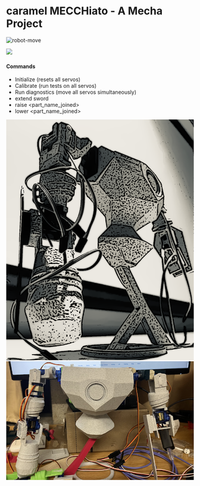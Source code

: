
# caramel MECCHiato - A Mecha Project

![robot-move](assets/)

<img src="assets/sword-12fps.gif" width="30%">


#### Commands

- Initialize      (resets all servos)
- Calibrate       (run tests on all servos)
- Run diagnostics (move all servos simultaneously)
- extend sword
- raise <part_name_joined>
- lower <part_name_joined>

![logo](assets/mecchiato-logo.png)
![image](assets/mecchiato-image.png)

